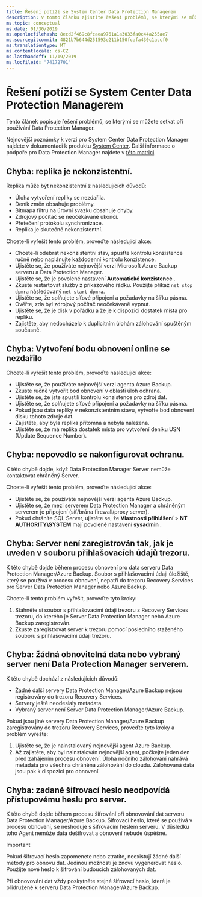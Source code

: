 ```yaml
---
title: Řešení potíží se System Center Data Protection Managerem
description: V tomto článku zjistíte řešení problémů, se kterými se můžete setkat při používání nástroje System Center Data Protection Manager.
ms.topic: conceptual
ms.date: 01/30/2019
ms.openlocfilehash: 8ecd2f469c8fcaea9761a1a3033fa0c44a255ae7
ms.sourcegitcommit: 4821b7b644d251593e211b150fcafa430c1accf0
ms.translationtype: MT
ms.contentlocale: cs-CZ
ms.lasthandoff: 11/19/2019
ms.locfileid: "74172701"
---
```

# <a name="troubleshoot-system-center-data-protection-manager"></a>Řešení potíží se System Center Data Protection Managerem

Tento článek popisuje řešení problémů, se kterými se můžete setkat při používání Data Protection Manager.

Nejnovější poznámky k verzi pro System Center Data Protection Manager najdete v dokumentaci k produktu [System Center](https://docs.microsoft.com/system-center/dpm/dpm-release-notes?view=sc-dpm-2016). Další informace o podpoře pro Data Protection Manager najdete v [této matrici](https://docs.microsoft.com/system-center/dpm/dpm-protection-matrix?view=sc-dpm-2016).

## <a name="error-replica-is-inconsistent"></a>Chyba: replika je nekonzistentní.

Replika může být nekonzistentní z následujících důvodů:

- Úloha vytvoření repliky se nezdařila.
- Deník změn obsahuje problémy.
- Bitmapa filtru na úrovni svazku obsahuje chyby.
- Zdrojový počítač se neočekávaně ukončí.
- Přetečení protokolu synchronizace.
- Replika je skutečně nekonzistentní.

Chcete-li vyřešit tento problém, proveďte následující akce:

- Chcete-li odebrat nekonzistentní stav, spusťte kontrolu konzistence ručně nebo naplánujte každodenní kontrolu konzistence.
- Ujistěte se, že používáte nejnovější verzi Microsoft Azure Backup serveru a Data Protection Manager.
- Ujistěte se, že je povolené nastavení **Automatické konzistence** .
- Zkuste restartovat služby z příkazového řádku. Použijte příkaz `net stop dpmra` následovaný `net start dpmra`.
- Ujistěte se, že splňujete síťové připojení a požadavky na šířku pásma.
- Ověřte, zda byl zdrojový počítač neočekávaně vypnut.
- Ujistěte se, že je disk v pořádku a že je k dispozici dostatek místa pro repliku.
- Zajistěte, aby nedocházelo k duplicitním úlohám zálohování spuštěným současně.

## <a name="error-online-recovery-point-creation-failed"></a>Chyba: Vytvoření bodu obnovení online se nezdařilo

Chcete-li vyřešit tento problém, proveďte následující akce:

- Ujistěte se, že používáte nejnovější verzi agenta Azure Backup.
- Zkuste ručně vytvořit bod obnovení v oblasti úloh ochrana.
- Ujistěte se, že jste spustili kontrolu konzistence pro zdroj dat.
- Ujistěte se, že splňujete síťové připojení a požadavky na šířku pásma.
- Pokud jsou data repliky v nekonzistentním stavu, vytvořte bod obnovení disku tohoto zdroje dat.
- Zajistěte, aby byla replika přítomna a nebyla nalezena.
- Ujistěte se, že má replika dostatek místa pro vytvoření deníku USN (Update Sequence Number).

## <a name="error-unable-to-configure-protection"></a>Chyba: nepovedlo se nakonfigurovat ochranu.

K této chybě dojde, když Data Protection Manager Server nemůže kontaktovat chráněný Server.

Chcete-li vyřešit tento problém, proveďte následující akce:

- Ujistěte se, že používáte nejnovější verzi agenta Azure Backup.
- Ujistěte se, že mezi serverem Data Protection Manager a chráněným serverem je připojení (síť/brána firewall/proxy server).
- Pokud chráníte SQL Server, ujistěte se, že **Vlastnosti přihlášení** > **NT AUTHORITY\SYSTEM** mají povolené nastavení **sysadmin** .

## <a name="error-server-not-registered-as-specified-in-vault-credential-file"></a>Chyba: Server není zaregistrován tak, jak je uveden v souboru přihlašovacích údajů trezoru.

K této chybě dojde během procesu obnovení pro data serveru Data Protection Manager/Azure Backup. Soubor s přihlašovacími údaji úložiště, který se používá v procesu obnovení, nepatří do trezoru Recovery Services pro Server Data Protection Manager nebo Azure Backup.

Chcete-li tento problém vyřešit, proveďte tyto kroky:

1. Stáhněte si soubor s přihlašovacími údaji trezoru z Recovery Services trezoru, do kterého je Server Data Protection Manager nebo Azure Backup zaregistrován.
2. Zkuste zaregistrovat server k trezoru pomocí posledního staženého souboru s přihlašovacími údaji trezoru.

## <a name="error-no-recoverable-data-or-selected-server-not-a-data-protection-manager-server"></a>Chyba: žádná obnovitelná data nebo vybraný server není Data Protection Manager serverem.

K této chybě dochází z následujících důvodů:

- Žádné další servery Data Protection Manager/Azure Backup nejsou registrovány do trezoru Recovery Services.
- Servery ještě neodeslaly metadata.
- Vybraný server není Server Data Protection Manager/Azure Backup.

Pokud jsou jiné servery Data Protection Manager/Azure Backup zaregistrovány do trezoru Recovery Services, proveďte tyto kroky a problém vyřešte:

1. Ujistěte se, že je nainstalovaný nejnovější agent Azure Backup.
2. Až zajistěte, aby byl nainstalován nejnovější agent, počkejte jeden den před zahájením procesu obnovení. Úloha nočního zálohování nahrává metadata pro všechna chráněná zálohování do cloudu. Zálohovaná data jsou pak k dispozici pro obnovení.

## <a name="error-provided-encryption-passphrase-doesnt-match-passphrase-for-server"></a>Chyba: zadané šifrovací heslo neodpovídá přístupovému heslu pro server.

K této chybě dojde během procesu šifrování při obnovování dat serveru Data Protection Manager/Azure Backup. Šifrovací heslo, které se používá v procesu obnovení, se neshoduje s šifrovacím heslem serveru. V důsledku toho Agent nemůže data dešifrovat a obnovení nebude úspěšné.

> [!IMPORTANT]
> Pokud šifrovací heslo zapomenete nebo ztratíte, neexistují žádné další metody pro obnovu dat. Jedinou možností je znovu vygenerovat heslo. Použijte nové heslo k šifrování budoucích zálohovaných dat.
>
> Při obnovování dat vždy poskytněte stejné šifrovací heslo, které je přidružené k serveru Data Protection Manager/Azure Backup.
>
